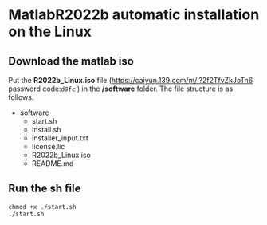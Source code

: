 # MatlabR2022b automatic installation on the Linux 
## Download the matlab iso 
Put the **R2022b_Linux.iso** file (https://caiyun.139.com/m/i?2f2TfvZkJoTn6  password code:`d9fc` ) in the **/software** folder.
The file structure is as follows.
- software
  - start.sh
  - install.sh
  - installer_input.txt
  - license.lic
  - R2022b_Linux.iso
  - README.md
## Run the sh file
```
chmod +x ./start.sh
./start.sh
```
